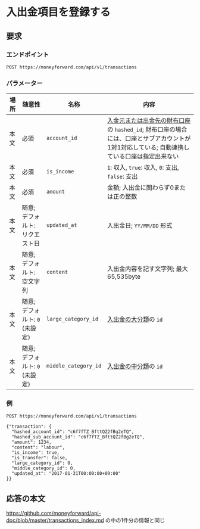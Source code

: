# 入出金項目を登録する

## 要求

### エンドポイント

```
POST https://moneyforward.com/api/v1/transactions
```

### パラメーター

| 場所 | 随意性 | 名称 | 内容 |
| ---- | ---- | ---- | --- |
| 本文 | 必須 | `account_id` | [入金元または出金先の財布口座](https://github.com/moneyforward/api-doc/blob/master/accounts_index.md)の `hashed_id`; 財布口座の場合には、口座とサブアカウントが1対1対応している; 自動連携している口座は指定出来ない |
| 本文 | 必須 | `is_income` | `1`: 収入, `true`: 収入, `0`: 支出, `false`: 支出 |
| 本文 | 必須 | `amount` | 金額; 入出金に関わらず0または正の整数 |
| 本文 | 随意; デフォルト: リクエスト日 | `updated_at` | 入出金日; `YY/MM/DD` 形式 |
| 本文 | 随意; デフォルト: 空文字列 | `content` | 入出金内容を記す文字列; 最大65,535byte |
| 本文 | 随意; デフォルト: `0` (未設定) | `large_category_id` | [入出金の大分類](https://github.com/moneyforward/api-doc/blob/master/categories_index.md)の `id` |
| 本文 | 随意; デフォルト: `0` (未設定) | `middle_category_id` |[入出金の中分類](https://github.com/moneyforward/api-doc/blob/master/categories_index.md)の `id` |

### 例

```
POST https://moneyforward.com/api/v1/transactions

{"transaction": {
  "hashed_account_id": "c6f7fTZ_BfttQZ2fBg2eTQ",
  "hashed_sub_account_id": "c6f7fTZ_BfttQZ2fBg2eTQ",
  "amount": 1234,
  "content": "labour",
  "is_income": true,
  "is_transfer": false,
  "large_category_id": 0,
  "middle_category_id": 0,
  "updated_at": "2017-01-31T00:00:00+09:00"
}}
```

## 応答の本文

https://github.com/moneyforward/api-doc/blob/master/transactions_index.md の中の1件分の情報と同じ
